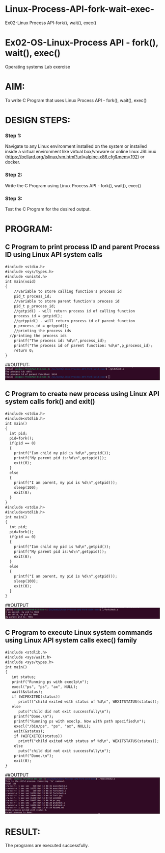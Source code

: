 # Linux-Process-API-fork-wait-exec-
Ex02-Linux Process API-fork(), wait(), exec()
# Ex02-OS-Linux-Process API - fork(), wait(), exec()
Operating systems Lab exercise


# AIM:
To write C Program that uses Linux Process API - fork(), wait(), exec()

# DESIGN STEPS:

### Step 1:

Navigate to any Linux environment installed on the system or installed inside a virtual environment like virtual box/vmware or online linux JSLinux (https://bellard.org/jslinux/vm.html?url=alpine-x86.cfg&mem=192) or docker.

### Step 2:

Write the C Program using Linux Process API - fork(), wait(), exec()

### Step 3:

Test the C Program for the desired output. 

# PROGRAM:
## C Program to print process ID and parent Process ID using Linux API system calls
```
#include <stdio.h>
#include <sys/types.h>
#include <unistd.h>
int main(void)
{
	//variable to store calling function's process id
	pid_t process_id;
	//variable to store parent function's process id
	pid_t p_process_id;
	//getpid() - will return process id of calling function
	process_id = getpid();
	//getppid() - will return process id of parent function
	p_process_id = getppid();
	//printing the process ids
  //printing the process ids
	printf("The process id: %d\n",process_id);
	printf("The process id of parent function: %d\n",p_process_id);
	return 0;
}
```
##OUTPUT:
![alt text](image.png)
## C Program to create new process using Linux API system calls fork() and exit()
```
#include <stdio.h>
#include<stdlib.h>
int main()
{
  int pid; 
  pid=fork(); 
  if(pid == 0) 
  {
    printf("Iam child my pid is %d\n",getpid()); 
    printf("My parent pid is:%d\n",getppid()); 
    exit(0);
  } 
  else
  { 
    printf("I am parent, my pid is %d\n",getpid()); 
    sleep(100); 
    exit(0);
  } 
}
#include <stdio.h>
#include<stdlib.h>
int main()
{
  int pid; 
  pid=fork(); 
  if(pid == 0) 
  {
    printf("Iam child my pid is %d\n",getpid()); 
    printf("My parent pid is:%d\n",getppid()); 
    exit(0);
  } 
  else
  { 
    printf("I am parent, my pid is %d\n",getpid()); 
    sleep(100); 
    exit(0);
  } 
}
```
##OUTPUT
![alt text](image-1.png)
## C Program to execute Linux system commands using Linux API system calls exec() family
```
#include <stdlib.h>
#include <sys/wait.h>
#include <sys/types.h>
int main()
{
   int status;
   printf("Running ps with execlp\n");
   execl("ps", "ps", "ax", NULL);
   wait(&status);
   if (WIFEXITED(status))
      printf("child exited with status of %d\n", WEXITSTATUS(status));
   else
      puts("child did not exit successfully\n");
    printf("Done.\n");
    printf("Running ps with execlp. Now with path specified\n");
    execl("/bin/ps", "ps", "ax", NULL);
    wait(&status);
    if (WIFEXITED(status))
      printf("child exited with status of %d\n", WEXITSTATUS(status));
    else
      puts("child did not exit successfully\n");
    printf("Done.\n");
    exit(0);
}
```
##OUTPUT
![alt text](image-2.png)
# RESULT:
The programs are executed successfully.
